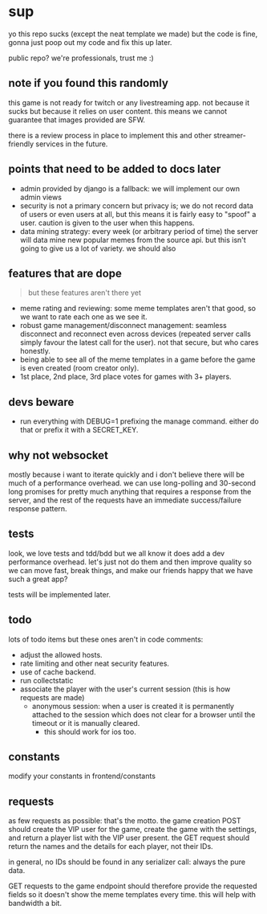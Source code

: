 # sup

yo this repo sucks (except the neat template we made) but the code is fine, gonna just poop out my code and fix this
up later.

public repo? we're professionals, trust me :)

## note if you found this randomly

this game is not ready for twitch or any livestreaming app. not because it sucks but because it relies on user content.
this means we cannot guarantee that images provided are SFW.

there is a review process in place to implement this and other streamer-friendly services in the future.

## points that need to be added to docs later

- admin provided by django is a fallback: we will implement our own admin views
- security is not a primary concern but privacy is; we do not record data of users or even users at all, but this means
  it is fairly easy to "spoof" a user. caution is given to the user when this happens.
- data mining strategy: every week (or arbitrary period of time) the server will data mine new popular memes from the
  source api. but this isn't going to give us a lot of variety. we should also

## features that are dope

> but these features aren't there yet

- meme rating and reviewing: some meme templates aren't that good, so we want to rate each one as we see it.
- robust game management/disconnect management: seamless disconnect and reconnect even across devices (repeated server
  calls simply favour the latest call for the user). not that secure, but who cares honestly.
- being able to see all of the meme templates in a game before the game is even created (room creator only).
- 1st place, 2nd place, 3rd place votes for games with 3+ players.

## devs beware

- run everything with DEBUG=1 prefixing the manage command. either do that or prefix it with a SECRET_KEY.

## why not websocket

mostly because i want to iterate quickly and i don't believe there will be much of a performance overhead. we can use
long-polling and 30-second long promises for pretty much anything that requires a response from the server, and the
rest of the requests have an immediate success/failure response pattern.

## tests

look, we love tests and tdd/bdd but we all know it does add a dev performance overhead. let's just not do them and then
improve quality so we can move fast, break things, and make our friends happy that we have such a great app?

tests will be implemented later.

## todo

lots of todo items but these ones aren't in code comments:

- adjust the allowed hosts.
- rate limiting and other neat security features.
- use of cache backend.
- run collectstatic
- associate the player with the user's current session (this is how requests are made)
  - anonymous session: when a user is created it is permanently attached to the session which
    does not clear for a browser until the timeout or it is manually cleared.
      - this should work for ios too.

## constants

modify your constants in frontend/constants

## requests

as few requests as possible: that's the motto. the game creation POST should create the VIP user
for the game, create the game with the settings, and return a player list with the VIP user present.
the GET request should return the names and the details for each player, not their IDs.

in general, no IDs should be found in any serializer call: always the pure data.

GET requests to the game endpoint should therefore provide the requested fields so it doesn't show
the meme templates every time. this will help with bandwidth a bit.

